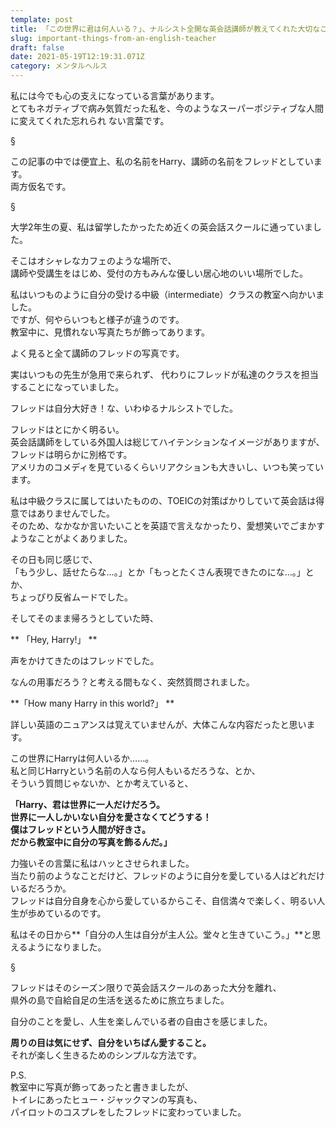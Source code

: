 ```yaml
---
template: post
title: 「この世界に君は何人いる？」、ナルシスト全開な英会話講師が教えてくれた大切なこと
slug: important-things-from-an-english-teacher
draft: false
date: 2021-05-19T12:19:31.071Z
category: メンタルヘルス
---
```

私には今でも心の支えになっている言葉があります。  
とてもネガティブで病み気質だった私を、今のようなスーパーポジティブな人間に変えてくれた忘れられ ない言葉です。  

§

この記事の中では便宜上、私の名前をHarry、講師の名前をフレッドとしています。  
両方仮名です。  

§

大学2年生の夏、私は留学したかったため近くの英会話スクールに通っていました。  

そこはオシャレなカフェのような場所で、  
講師や受講生をはじめ、受付の方もみんな優しい居心地のいい場所でした。  

私はいつものように自分の受ける中級（intermediate）クラスの教室へ向かいました。  
ですが、何やらいつもと様子が違うのです。  
教室中に、見慣れない写真たちが飾ってあります。  

よく見ると全て講師のフレッドの写真です。  

実はいつもの先生が急用で来られず、
代わりにフレッドが私達のクラスを担当することになっていました。  

フレッドは自分大好き！な、いわゆるナルシストでした。 

フレッドはとにかく明るい。  
英会話講師をしている外国人は総じてハイテンションなイメージがありますが、  
フレッドは明らかに別格です。  
アメリカのコメディを見ているくらいリアクションも大きいし、いつも笑っています。  

私は中級クラスに属してはいたものの、TOEICの対策ばかりしていて英会話は得意ではありませんでした。  
そのため、なかなか言いたいことを英語で言えなかったり、愛想笑いでごまかすようなことがよくありました。  

その日も同じ感じで、  
「もう少し、話せたらな…。」とか「もっとたくさん表現できたのにな…。」とか、  
ちょっぴり反省ムードでした。  

そしてそのまま帰ろうとしていた時、  

** 「Hey, Harry!」 **  

声をかけてきたのはフレッドでした。  

なんの用事だろう？と考える間もなく、突然質問されました。  

**「How many Harry in this world?」  ** 

詳しい英語のニュアンスは覚えていませんが、大体こんな内容だったと思います。  

この世界にHarryは何人いるか……。  
私と同じHarryという名前の人なら何人もいるだろうな、とか、  
そういう質問じゃないか、とか考えていると、  

**「Harry、君は世界に一人だけだろう。  
世界に一人しかいない自分を愛さなくてどうする！  
僕はフレッドという人間が好きさ。  
だから教室中に自分の写真を飾るんだ。」**  

力強いその言葉に私はハッとさせられました。  
当たり前のようなことだけど、フレッドのように自分を愛している人はどれだけいるだろうか。  
フレッドは自分自身を心から愛しているからこそ、自信満々で楽しく、明るい人生が歩めているのです。  

私はその日から**「自分の人生は自分が主人公。堂々と生きていこう。」**と思えるようになりました。  

§

フレッドはそのシーズン限りで英会話スクールのあった大分を離れ、  
県外の島で自給自足の生活を送るために旅立ちました。  

自分のことを愛し、人生を楽しんでいる者の自由さを感じました。  

**周りの目は気にせず、自分をいちばん愛すること。**  
それが楽しく生きるためのシンプルな方法です。  

P.S.  
教室中に写真が飾ってあったと書きましたが、  
トイレにあったヒュー・ジャックマンの写真も、  
パイロットのコスプレをしたフレッドに変わっていました。  